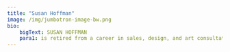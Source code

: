 ```yaml
---
title: "Susan Hoffman"
image: /img/jumbotron-image-bw.png
bio:
    bigText: SUSAN HOFFMAN 
    para1: is retired from a career in sales, design, and art consultation. A creative person with a keen sense of beauty and harmony, Susan reads, writes, and occasionally paints. She lives in Toronto with her husband. They have a daughter who currently lives in San Francisco.
---
```


